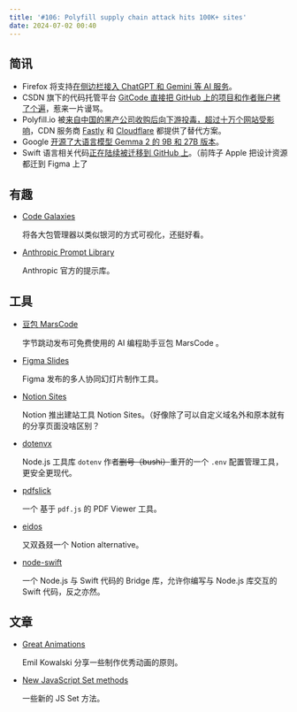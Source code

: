 ```yaml
---
title: '#106: Polyfill supply chain attack hits 100K+ sites'
date: 2024-07-02 00:40
---
```




## 简讯

- Firefox 将支持[在侧边栏接入 ChatGPT 和 Gemini 等 AI 服务](https://blog.nightly.mozilla.org/2024/06/24/experimenting-with-ai-services-in-nightly/)。
- CSDN 旗下的代码托管平台 [GitCode 直接把 GitHub 上的项目和作者账户拷了个遍](https://www.landiannews.com/archives/104662.html)，惹来一片谩骂。
- Polyfill.io 被[来自中国的黑产公司收购后向下游投毒，超过十万个网站受影响](https://sansec.io/research/polyfill-supply-chain-attack)，CDN 服务商 [Fastly](https://community.fastly.com/t/new-options-for-polyfill-io-users/2540) 和 [Cloudflare](https://blog.cloudflare.com/polyfill-io-now-available-on-cdnjs-reduce-your-supply-chain-risk) 都提供了替代方案。
- Google [开源了大语言模型 Gemma 2 的 9B 和 27B 版本](https://blog.google/technology/developers/google-gemma-2/)。
- Swift 语言相关代码[正在陆续被迁移到 GitHub 上](https://github.com/swiftlang)。（前阵子 Apple 把设计资源都迁到 Figma 上了

## 有趣

- [Code Galaxies](https://anvaka.github.io/pm)
  
    将各大包管理器以类似银河的方式可视化，还挺好看。
    
- [Anthropic Prompt Library](https://docs.anthropic.com/zh-CN/prompt-library/library)
  
    Anthropic 官方的提示库。
    

## 工具

- [豆包 MarsCode](https://www.marscode.cn/)
  
    字节跳动发布可免费使用的 AI 编程助手豆包 MarsCode 。
    
- [Figma Slides](https://www.figma.com/slides)
  
    Figma 发布的多人协同幻灯片制作工具。
    
- [Notion Sites](https://www.notion.so/product/sites)
  
    Notion 推出建站工具 Notion Sites。（好像除了可以自定义域名外和原本就有的分享页面没啥区别？ 
    
- [dotenvx](https://github.com/dotenvx/dotenvx)
  
    Node.js 工具库 `dotenv` 作者~~删号（bushi）~~重开的一个 `.env` 配置管理工具，更安全更现代。
    
- [pdfslick](https://github.com/pdfslick/pdfslick)
  
    一个 基于 `pdf.js` 的 PDF Viewer 工具。
    
- [eidos](https://github.com/mayneyao/eidos)
  
    又双叒叕一个 Notion alternative。
    
- [node-swift](https://github.com/kabiroberai/node-swift)
  
    一个 Node.js 与 Swift 代码的 Bridge 库，允许你编写与 Node.js 库交互的 Swift 代码，反之亦然。
    

## 文章

- [Great Animations](https://emilkowal.ski/ui/great-animations)
  
    Emil Kowalski 分享一些制作优秀动画的原则。 
    
- [New JavaScript Set methods](https://developer.mozilla.org/en-US/blog/javascript-set-methods/)
  
    一些新的 JS Set 方法。